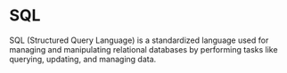 # SQL

SQL (Structured Query Language) is a standardized language used for managing and manipulating relational databases by performing tasks like querying, updating, and managing data.
